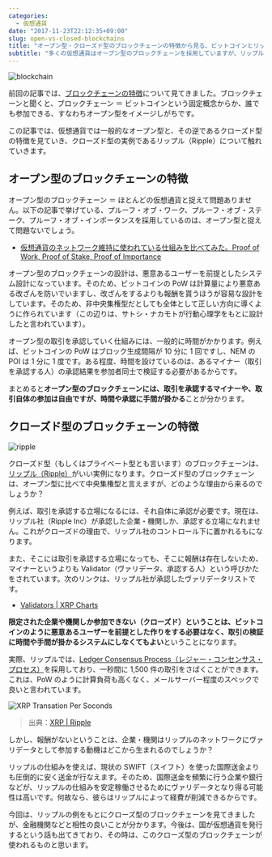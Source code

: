 ```yaml
---
categories:
  - 仮想通貨
date: "2017-11-23T22:12:35+09:00"
slug: open-vs-closed-blockchains
title: "オープン型・クローズド型のブロックチェーンの特徴から見る、ビットコインとリップルの違い"
subtitle: "多くの仮想通貨はオープン型のブロックチェーンを採用していますが、リップルはクローズド型のブロックチェーンを採用しています。承認の仕組みや送金スピードに影響してきます。"
---
```


<img src="/images/2017/11/blockchain.jpg" alt="blockchain">

前回の記事では、[ブロックチェーンの特徴](/archives/features-of-blockchain/)について見てきました。ブロックチェーンと聞くと、ブロックチェーン ＝ ビットコインという固定概念からか、誰でも参加できる、すなわちオープン型をイメージしがちです。

この記事では、仮想通貨では一般的なオープン型と、その逆であるクローズド型の特徴を見ていき、クローズド型の実例であるリップル（Ripple）について触れていきます。

## オープン型のブロックチェーンの特徴

オープン型のブロックチェーン ＝ ほとんどの仮想通貨と捉えて問題ありません。以下の記事で挙げている、プルーフ・オブ・ワーク、プルーフ・オブ・ステーク、プルーフ・オブ・インポータンスを採用しているのは、オープン型と捉えて問題ないでしょう。

- [仮想通貨のネットワーク維持に使われている仕組みを比べてみた。Proof of Work, Proof of Stake, Proof of Importance](/archives/pow-pos-poi/)

オープン型のブロックチェーンの設計は、悪意あるユーザーを前提としたシステム設計になっています。そのため、ビットコインの PoW は計算量により悪意ある改ざんを防いでいますし、改ざんをするよりも報酬を貰うほうが容易な設計をしています。そのため、非中央集権型だとしても全体として正しい方向に導くように作られています（この辺りは、サトシ・ナカモトが行動心理学をもとに設計したと言われています）。

オープン型の取引を承認していく仕組みには、一般的に時間がかかります。例えば、ビットコインの PoW はブロック生成間隔が 10 分に 1 回ですし、NEM の POI は 1 分に 1 度です。ある程度、時間を設けているのは、あるマイナー（取引を承認する人）の承認結果を参加者同士で検証する必要があるからです。

まとめると**オープン型のブロックチェーンには、取引を承認するマイナーや、取引自体の参加は自由ですが、時間や承認に手間が掛かる**ことが分かります。

## クローズド型のブロックチェーンの特徴

<img src="/images/2017/11/ripple.svg" alt="ripple">

クローズド型（もしくはプライベート型とも言います）のブロックチェーンは、[リップル（Ripple）](https://ripple.com/)がいい実例になります。クローズド型のブロックチェーンは、オープン型に比べて中央集権型と言えますが、どのような理由から来るのでしょうか？

例えば、取引を承認する立場になるには、それ自体に承認が必要です。現在は、リップル社（Ripple Inc）が承認した企業・機関しか、承認する立場になれません。これがクローズドの理由で、リップル社のコントロール下に置かれるもになります。

また、そこには取引を承認する立場になっても、そこに報酬は存在しないため、マイナーというよりも Validator（ヴァリデータ、承認する人）という呼びかたをされています。次のリンクは、リップル社が承認したヴァリデータリストです。

- [Validators | XRP Charts](https://xrpcharts.ripple.com/#/validators)

**限定された企業や機関しか参加できない（クローズド）ということは、ビットコインのように悪意あるユーザーを前提とした作りをする必要はなく、取引の検証に時間や手間が掛かるシステムにしなくてもよい**ということになります。

実際、リップルでは、[Ledger Consensus Process（レジャー・コンセンサス・プロセス）](https://ripple.com/build/xrp-ledger-consensus-process/)を採用しており、一秒間に 1,500 件の取引をさばくことができます。これは、PoW のように計算負荷も高くなく、メールサーバー程度のスペックで良いと言われています。

<img src="/images/2017/11/reasons-of-bitcoin-fork.png" alt="XRP Transation Per Soconds">

> 出典：[XRP | Ripple](https://ripple.com/xrp/)

しかし、報酬がないということは、企業・機関はリップルのネットワークにヴァリデータとして参加する動機はどこから生まれるのでしょうか？

リップルの仕組みを使えば、現状の SWIFT（スイフト）を使った国際送金よりも圧倒的に安く送金が行なえます。そのため、国際送金を頻繁に行う企業や銀行などが、リップルの仕組みを安定稼働させるためにヴァリデータとなり得る可能性は高いです。何故なら、彼らはリップルによって経費が削減できるからです。

今回は、リップルの例をもとにクローズ型のブロックチェーンを見てきましたが、金融機関などと相性の良いことが分かります。今後は、国が仮想通貨を発行するという話も出てきており、その時は、このクローズ型のブロックチェーンが使われるものと思います。

<cryptocurrency>
